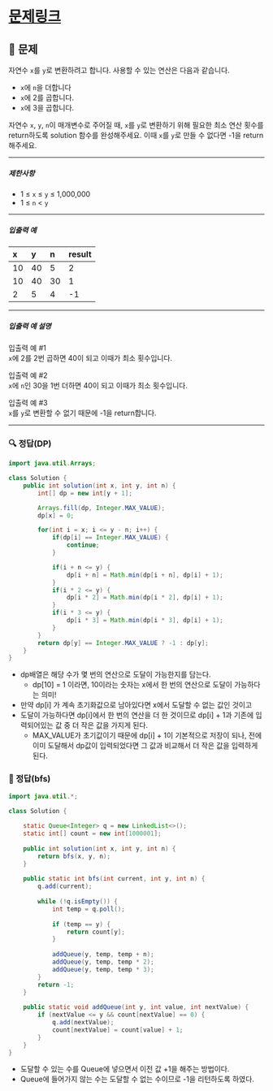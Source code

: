 # [문제링크](https://school.programmers.co.kr/learn/courses/30/lessons/154538)

## 📝 문제

자연수 `x`를 `y`로 변환하려고 합니다. 사용할 수 있는 연산은 다음과 같습니다.

-   `x`에 `n`을 더합니다
-   `x`에 2를 곱합니다.
-   `x`에 3을 곱합니다.

자연수 `x`, `y`, `n`이 매개변수로 주어질 때, `x`를 `y`로 변환하기 위해 필요한 최소 연산 횟수를 return하도록 solution 함수를 완성해주세요. 이때 `x`를 `y`로 만들 수 없다면 -1을 return 해주세요.

---

##### 제한사항

-   1 ≤ `x` ≤ `y` ≤ 1,000,000
-   1 ≤ `n` < `y`

---

##### 입출력 예

| x   | y   | n   | result |
|:--- |:--- |:--- |:------ |
| 10  | 40  | 5   | 2      |
| 10  | 40  | 30  | 1      |
| 2   | 5   | 4   | -1       |

---

##### 입출력 예 설명

입출력 예 #1  
`x`에 2를 2번 곱하면 40이 되고 이때가 최소 횟수입니다.

입출력 예 #2  
`x`에 `n`인 30을 1번 더하면 40이 되고 이때가 최소 횟수입니다.

입출력 예 #3  
`x`를 `y`로 변환할 수 없기 때문에 -1을 return합니다.

---

### 🔍 정답(DP)

```java
import java.util.Arrays;

class Solution {
    public int solution(int x, int y, int n) {
        int[] dp = new int[y + 1];

        Arrays.fill(dp, Integer.MAX_VALUE);
        dp[x] = 0;

        for(int i = x; i <= y - n; i++) {
            if(dp[i] == Integer.MAX_VALUE) {
                continue;
            }

            if(i + n <= y) {
                dp[i + n] = Math.min(dp[i + n], dp[i] + 1);
            }
            if(i * 2 <= y) {
                dp[i * 2] = Math.min(dp[i * 2], dp[i] + 1);
            }
            if(i * 3 <= y) {
                dp[i * 3] = Math.min(dp[i * 3], dp[i] + 1);
            }
        }
        return dp[y] == Integer.MAX_VALUE ? -1 : dp[y];
    }
}
```
-  dp배열은 해당 수가 몇 번의 연산으로 도달이 가능한지를 담는다.
	- dp[10] = 1 이라면, 10이라는 숫자는 x에서 한 번의 연산으로 도달이 가능하다는 의미!
- 만약 dp[i] 가 계속 초기화값으로 남아있다면 x에서 도달할 수 없는 값인 것이고
- 도달이 가능하다면 dp[i]에서 한 번의 연산을 더 한 것이므로 dp[i] + 1과 기존에 입력되어있는 값 중 더 작은 값을 가지게 된다.
	- MAX_VALUE가 초기값이기 때문에 dp[i] + 1이 기본적으로 저장이 되나, 전에 이미 도달해서 dp값이 입력되었다면 그 값과 비교해서 더 작은 값을 입력하게 된다.

### 🔎 정답(bfs)

```java
import java.util.*;

class Solution {
    
    static Queue<Integer> q = new LinkedList<>();
    static int[] count = new int[1000001];
    
    public int solution(int x, int y, int n) {
        return bfs(x, y, n);
    }
    
    public static int bfs(int current, int y, int n) {
        q.add(current);
        
        while (!q.isEmpty()) {
            int temp = q.poll();
            
            if (temp == y) {
                return count[y];
            }
            
            addQueue(y, temp, temp + n);
            addQueue(y, temp, temp * 2);
            addQueue(y, temp, temp * 3);
        }
        return -1; 
    }
    
    public static void addQueue(int y, int value, int nextValue) {
        if (nextValue <= y && count[nextValue] == 0) {
            q.add(nextValue);
            count[nextValue] = count[value] + 1;
        }
    }
}
```
- 도달할 수 있는 수를 Queue에 넣으면서 이전 값 +1을 해주는 방법이다.
- Queue에 들어가지 않는 수는 도달할 수 없는 수이므로 -1을 리턴하도록 하였다.